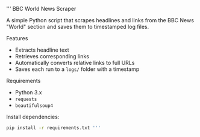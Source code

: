 ''' BBC World News Scraper

A simple Python script that scrapes headlines and links from the BBC News "World" section and saves them to timestamped log files.

Features
- Extracts headline text
- Retrieves corresponding links
- Automatically converts relative links to full URLs
- Saves each run to a `logs/` folder with a timestamp

Requirements
- Python 3.x
- `requests`
- `beautifulsoup4`

Install dependencies:
```bash
pip install -r requirements.txt '''
